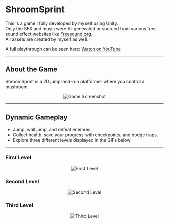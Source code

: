 # ShroomSprint  

This is a game I fully developed by myself using Unity.  
Only the SFX and music were AI-generated or sourced from various free sound effect websites like [Freesound.org](https://freesound.org/).  
All assets are created by myself as well.  

A full playthrough can be seen here: [Watch on YouTube](https://www.youtube.com/watch?v=fpK8b5LNJLE)  

---

## About the Game  

ShroomSprint is a 2D jump-and-run platformer where you control a mushroom.  

<p align="center">
  <img src="https://imgur.com/iuH3GPm.png" alt="Game Screenshot">
</p>

---

## Dynamic Gameplay  

- Jump, wall jump, and defeat enemies.  
- Collect health, save your progress with checkpoints, and dodge traps.  
- Explore three different levels displayed in the GIFs below:  

---

### First Level  
<p align="center">
  <img src="https://media0.giphy.com/media/nFzL9yg5ANsA2O9BSR/giphy.gif" alt="First Level">
</p>

### Second Level  
<p align="center">
  <img src="https://media0.giphy.com/media/IKJBK1bcNdZ7FAb7Z0/giphy.gif" alt="Second Level">
</p>

### Third Level  
<p align="center">
  <img src="https://media.giphy.com/media/U2nCWGMM9z4Yjm8QV8/giphy.gif" alt="Third Level">
</p>
